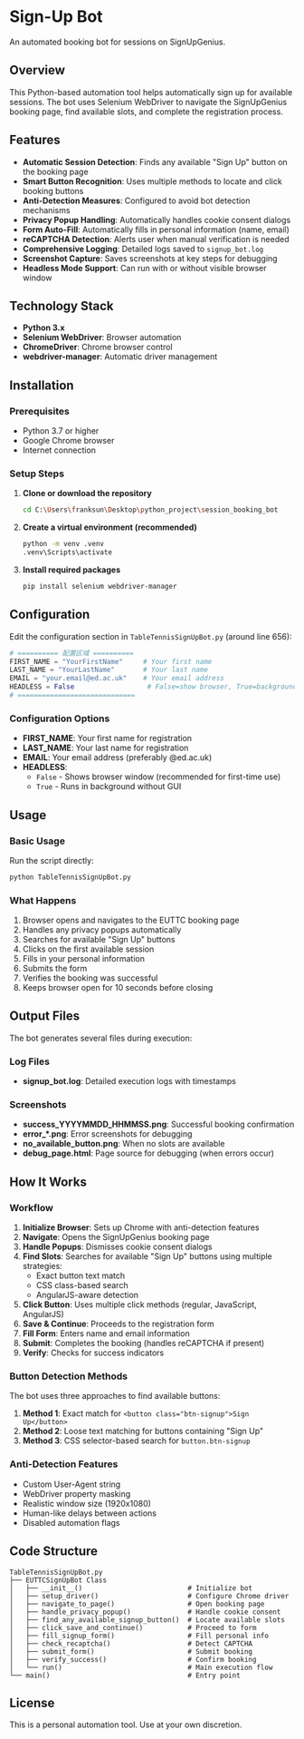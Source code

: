 # Sign-Up Bot

An automated booking bot for sessions on SignUpGenius.

## Overview

This Python-based automation tool helps automatically sign up for available sessions. The bot uses Selenium WebDriver to navigate the SignUpGenius booking page, find available slots, and complete the registration process.

## Features

- **Automatic Session Detection**: Finds any available "Sign Up" button on the booking page
- **Smart Button Recognition**: Uses multiple methods to locate and click booking buttons
- **Anti-Detection Measures**: Configured to avoid bot detection mechanisms
- **Privacy Popup Handling**: Automatically handles cookie consent dialogs
- **Form Auto-Fill**: Automatically fills in personal information (name, email)
- **reCAPTCHA Detection**: Alerts user when manual verification is needed
- **Comprehensive Logging**: Detailed logs saved to `signup_bot.log`
- **Screenshot Capture**: Saves screenshots at key steps for debugging
- **Headless Mode Support**: Can run with or without visible browser window

## Technology Stack

- **Python 3.x**
- **Selenium WebDriver**: Browser automation
- **ChromeDriver**: Chrome browser control
- **webdriver-manager**: Automatic driver management

## Installation

### Prerequisites

- Python 3.7 or higher
- Google Chrome browser
- Internet connection

### Setup Steps

1. **Clone or download the repository**
   ```bash
   cd C:\Users\franksun\Desktop\python_project\session_booking_bot
   ```

2. **Create a virtual environment (recommended)**
   ```bash
   python -m venv .venv
   .venv\Scripts\activate
   ```

3. **Install required packages**
   ```bash
   pip install selenium webdriver-manager
   ```

## Configuration

Edit the configuration section in `TableTennisSignUpBot.py` (around line 656):

```python
# ========== 配置区域 ==========
FIRST_NAME = "YourFirstName"     # Your first name
LAST_NAME = "YourLastName"       # Your last name
EMAIL = "your.email@ed.ac.uk"    # Your email address
HEADLESS = False                  # False=show browser, True=background mode
# =============================
```

### Configuration Options

- **FIRST_NAME**: Your first name for registration
- **LAST_NAME**: Your last name for registration
- **EMAIL**: Your email address (preferably @ed.ac.uk)
- **HEADLESS**: 
  - `False` - Shows browser window (recommended for first-time use)
  - `True` - Runs in background without GUI

## Usage

### Basic Usage

Run the script directly:

```bash
python TableTennisSignUpBot.py
```

### What Happens

1. Browser opens and navigates to the EUTTC booking page
2. Handles any privacy popups automatically
3. Searches for available "Sign Up" buttons
4. Clicks on the first available session
5. Fills in your personal information
6. Submits the form
7. Verifies the booking was successful
8. Keeps browser open for 10 seconds before closing

## Output Files

The bot generates several files during execution:

### Log Files
- **signup_bot.log**: Detailed execution logs with timestamps

### Screenshots
- **success_YYYYMMDD_HHMMSS.png**: Successful booking confirmation
- **error_*.png**: Error screenshots for debugging
- **no_available_button.png**: When no slots are available
- **debug_page.html**: Page source for debugging (when errors occur)

## How It Works

### Workflow

1. **Initialize Browser**: Sets up Chrome with anti-detection features
2. **Navigate**: Opens the SignUpGenius booking page
3. **Handle Popups**: Dismisses cookie consent dialogs
4. **Find Slots**: Searches for available "Sign Up" buttons using multiple strategies:
   - Exact button text match
   - CSS class-based search
   - AngularJS-aware detection
5. **Click Button**: Uses multiple click methods (regular, JavaScript, AngularJS)
6. **Save & Continue**: Proceeds to the registration form
7. **Fill Form**: Enters name and email information
8. **Submit**: Completes the booking (handles reCAPTCHA if present)
9. **Verify**: Checks for success indicators

### Button Detection Methods

The bot uses three approaches to find available buttons:

1. **Method 1**: Exact match for `<button class="btn-signup">Sign Up</button>`
2. **Method 2**: Loose text matching for buttons containing "Sign Up"
3. **Method 3**: CSS selector-based search for `button.btn-signup`

### Anti-Detection Features

- Custom User-Agent string
- WebDriver property masking
- Realistic window size (1920x1080)
- Human-like delays between actions
- Disabled automation flags


## Code Structure

```
TableTennisSignUpBot.py
├── EUTTCSignUpBot Class
│   ├── __init__()                          # Initialize bot
│   ├── setup_driver()                      # Configure Chrome driver
│   ├── navigate_to_page()                  # Open booking page
│   ├── handle_privacy_popup()              # Handle cookie consent
│   ├── find_any_available_signup_button()  # Locate available slots
│   ├── click_save_and_continue()           # Proceed to form
│   ├── fill_signup_form()                  # Fill personal info
│   ├── check_recaptcha()                   # Detect CAPTCHA
│   ├── submit_form()                       # Submit booking
│   ├── verify_success()                    # Confirm booking
│   └── run()                               # Main execution flow
└── main()                                  # Entry point
```

## License

This is a personal automation tool. Use at your own discretion.

